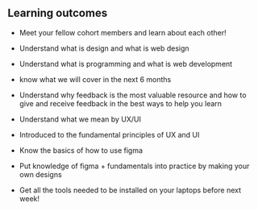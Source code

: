 ## Learning outcomes

- Meet your fellow cohort members and learn about each other!

- Understand what is design and what is web design 
- Understand what is programming and what is web development  
- know what we will cover in the next 6 months
- Understand why feedback is the most valuable resource and how to give and receive feedback in the best ways to help you learn

- Understand what we mean by UX/UI
- Introduced to the fundamental principles of UX and UI
- Know the basics of how to use figma
- Put knowledge of figma + fundamentals into practice by making your own designs

- Get all the tools needed to be installed on your laptops before next week!
